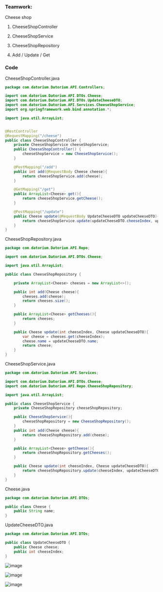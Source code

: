 ### Teamwork:
Cheese shop
1. CheeseShopController
2. CheeseShopService
3. CheeseShopRepository


1. Add / Update / Get

### Code

CheeseShopController.java
```java
package com.datorium.Datorium.API.Controllers;

import com.datorium.Datorium.API.DTOs.Cheese;
import com.datorium.Datorium.API.DTOs.UpdateCheeseDTO;
import com.datorium.Datorium.API.Services.CheeseShopService;
import org.springframework.web.bind.annotation.*;

import java.util.ArrayList;


@RestController
@RequestMapping("/cheese")
public class CheeseShopController {
    private CheeseShopService cheeseShopService;
    public CheeseShopController() {
        cheeseShopService = new CheeseShopService();
    }

    @PostMapping("/add")
    public int add(@RequestBody Cheese cheese){
        return cheeseShopService.add(cheese);
    }

    @GetMapping("/get")
    public ArrayList<Cheese> get(){
        return cheeseShopService.getCheese();
    }

    @PostMapping("/update")
    public Cheese update(@RequestBody UpdateCheeseDTO updateCheeseDTO){
        return cheeseShopService.update(updateCheeseDTO.cheeseIndex, updateCheeseDTO.cheese);
    }
}
```

CheeseShopRepository.java
```java
package com.datorium.Datorium.API.Repo;

import com.datorium.Datorium.API.DTOs.Cheese;

import java.util.ArrayList;

public class CheeseShopRepository {

    private ArrayList<Cheese> cheeses = new ArrayList<>();

    public int add(Cheese cheese){
        cheeses.add(cheese);
        return cheeses.size();
    }

    public ArrayList<Cheese> getCheeses(){
        return cheeses;
    }

    public Cheese update(int cheeseIndex, Cheese updateCheeseDTO){
        var cheese = cheeses.get(cheeseIndex);
        cheese.name = updateCheeseDTO.name;
        return cheese;
    }
}
```

CheeseShopService.java
```java
package com.datorium.Datorium.API.Services;

import com.datorium.Datorium.API.DTOs.Cheese;
import com.datorium.Datorium.API.Repo.CheeseShopRepository;

import java.util.ArrayList;

public class CheeseShopService {
    private CheeseShopRepository cheeseShopRepository;

    public CheeseShopService(){
        cheeseShopRepository = new CheeseShopRepository();
    }
    public int add(Cheese cheese){
        return cheeseShopRepository.add(cheese);
    }

    public ArrayList<Cheese> getCheese(){
        return cheeseShopRepository.getCheeses();
    }

    public Cheese update(int cheeseIndex, Cheese updateCheeseDTO){
        return cheeseShopRepository.update(cheeseIndex, updateCheeseDTO);
    }
}
```

Cheese.java
```java
package com.datorium.Datorium.API.DTOs;

public class Cheese {
    public String name;
}
```

UpdateCheeseDTO.java
```java
package com.datorium.Datorium.API.DTOs;

public class UpdateCheeseDTO {
    public Cheese cheese;
    public int cheeseIndex;
}
```

![image](https://github.com/user-attachments/assets/d07c22f5-777f-40f1-993a-884b10d6e2d2)


![image](https://github.com/user-attachments/assets/6928d8bf-c2f4-45ce-904a-2e09038bcd6f)


![image](https://github.com/user-attachments/assets/fefb0c32-690b-4a19-8379-3cbe4db71b11)


